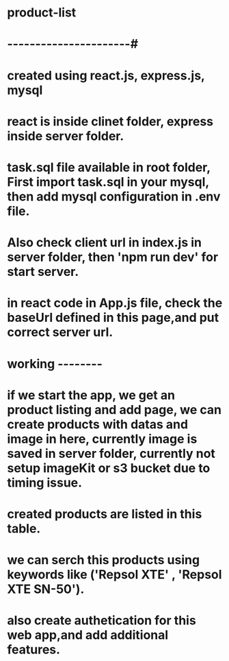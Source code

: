 # product-list
# ----------------------#


# created using react.js, express.js, mysql

# react is inside clinet folder, express inside server folder.

# task.sql file available in root folder, First import task.sql in your mysql, then add mysql configuration in .env file.

# Also check client url in index.js in server folder, then 'npm run dev' for start server.

# in react code in App.js file, check the baseUrl defined in this page,and put correct server url. 





# working --------

# if we start the app, we get an product listing and add page, we can create products with datas and image in here, currently image is saved in server folder, currently not setup imageKit or s3 bucket due to timing issue.

# created products are listed in this table.
# we can serch this products using keywords like ('Repsol XTE' , 'Repsol XTE SN-50').

# also create authetication for this web app,and add additional features.



